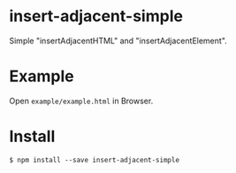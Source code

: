 # insert-adjacent-simple
Simple "insertAdjacentHTML" and "insertAdjacentElement".

# Example
Open `example/example.html` in Browser.

# Install
```
$ npm install --save insert-adjacent-simple
```

